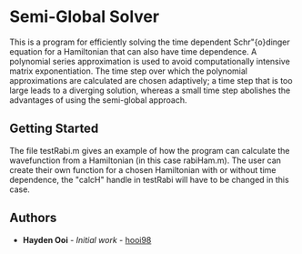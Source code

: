 # Semi-Global Solver

This is a program for efficiently solving the time dependent Schr\"{o}dinger equation for a Hamiltonian that can also have time dependence. A polynomial series approximation is used to avoid computationally intensive matrix exponentiation. The time step over which the polynomial approximations are calculated are chosen adaptively; a time step that is too large leads to a diverging solution, whereas a small time step abolishes the advantages of using the semi-global approach.  

## Getting Started

The file testRabi.m gives an example of how the program can calculate the wavefunction from a Hamiltonian (in this case rabiHam.m). The user can create their own function for a chosen Hamiltonian with or without time dependence, the "calcH" handle in testRabi will have to be changed in this case. 

## Authors

* **Hayden Ooi** - *Initial work* - [hooi98](https://github.com/hooi98)

